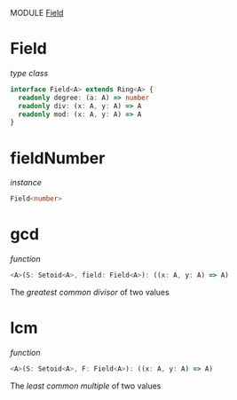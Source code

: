 MODULE [Field](https://github.com/gcanti/fp-ts/blob/master/src/Field.ts)

# Field

_type class_

```ts
interface Field<A> extends Ring<A> {
  readonly degree: (a: A) => number
  readonly div: (x: A, y: A) => A
  readonly mod: (x: A, y: A) => A
}
```

# fieldNumber

_instance_

```ts
Field<number>
```

# gcd

_function_

```ts
<A>(S: Setoid<A>, field: Field<A>): ((x: A, y: A) => A)
```

The _greatest common divisor_ of two values

# lcm

_function_

```ts
<A>(S: Setoid<A>, F: Field<A>): ((x: A, y: A) => A)
```

The _least common multiple_ of two values
